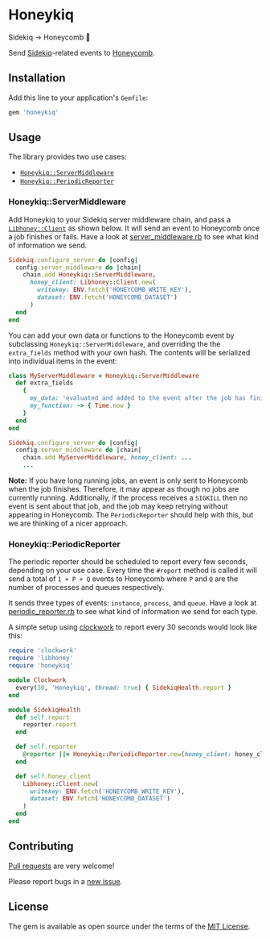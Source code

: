 # Honeykiq

Sidekiq → Honeycomb 🐝

Send [Sidekiq](https://sidekiq.org)-related events to [Honeycomb](https://www.honeycomb.io).

## Installation

Add this line to your application's `Gemfile`:

```ruby
gem 'honeykiq'
```

## Usage

The library provides two use cases:

- [`Honeykiq::ServerMiddleware`]
- [`Honeykiq::PeriodicReporter`]

[`Honeykiq::ServerMiddleware`]: #HoneykiqServerMiddleware
[`Honeykiq::PeriodicReporter`]: #HoneykiqPeriodicReporter

### Honeykiq::ServerMiddleware

Add Honeykiq to your Sidekiq server middleware chain, and pass a [`Libhoney::Client`][libhoney] as shown below. It will send an event to Honeycomb once a job finishes or fails.  Have a look at [server_middleware.rb] to see what kind of information we send.

[server_middleware.rb]: https://github.com/carwow/honeykiq/blob/master/lib/honeykiq/server_middleware.rb

```ruby
Sidekiq.configure_server do |config|
  config.server_middleware do |chain|
    chain.add Honeykiq::ServerMiddleware,
      honey_client: Libhoney::Client.new(
        writekey: ENV.fetch('HONEYCOMB_WRITE_KEY'),
        dataset: ENV.fetch('HONEYCOMB_DATASET')
      )
  end
end
```

You can add your own data or functions to the Honeycomb event by subclassing `Honeykiq::ServerMiddleware`, and overriding the the `extra_fields` method with your own hash. The contents will be serialized into individual items in the event:

```ruby
class MyServerMiddleware < Honeykiq::ServerMiddleware
  def extra_fields
    {
      my_data: 'evaluated and added to the event after the job has finished/errored',
      my_function: -> { Time.now }
    }
  end
end

Sidekiq.configure_server do |config|
  config.server_middleware do |chain|
    chain.add MyServerMiddleware, honey_client: ...
    ...
```

**Note:** If you have long running jobs, an event is only sent to Honeycomb when the job finishes. Therefore, it may appear as though no jobs are currently running.  Additionally, if the process receives a `SIGKILL` then no event is sent about that job, and the job may keep retrying without appearing in Honeycomb. The `PeriodicReporter` should help with this, but we are thinking of a nicer approach.

### Honeykiq::PeriodicReporter

The periodic reporter should be scheduled to report every few seconds, depending on your use case. Every time the `#report` method is called it will send a total of `1 + P + Q` events to Honeycomb where `P` and `Q` are the number of processes and queues respectively.

It sends three types of events: `instance`, `process`, and `queue`. Have a look at [periodic_reporter.rb] to see what kind of information we send for each type.

[periodic_reporter.rb]: https://github.com/carwow/honeykiq/blob/master/lib/honeykiq/periodic_reporter.rb

A simple setup using [clockwork] to report every 30 seconds would look like this:

[clockwork]: https://github.com/Rykian/clockwork

```ruby
require 'clockwork'
require 'libhoney'
require 'honeykiq'

module Clockwork
  every(30, 'Honeykiq', thread: true) { SidekiqHealth.report }
end

module SidekiqHealth
  def self.report
    reporter.report
  end

  def self.reporter
    @reporter ||= Honeykiq::PeriodicReporter.new(honey_client: honey_client)
  end

  def self.honey_client
    Libhoney::Client.new(
      writekey: ENV.fetch('HONEYCOMB_WRITE_KEY'),
      dataset: ENV.fetch('HONEYCOMB_DATASET')
    )
  end
end
```

## Contributing

[Pull requests](https://github.com/carwow/honeykiq/pulls) are very welcome! 

Please report bugs in a [new issue](https://github.com/carwow/honeykiq/issues/new).

## License

The gem is available as open source under the terms of the [MIT License](https://opensource.org/licenses/MIT).

[libhoney]: https://github.com/honeycombio/libhoney-rb
